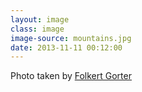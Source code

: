 ```yaml
---
layout: image
class: image
image-source: mountains.jpg
date: 2013-11-11 00:12:00
---
```


Photo taken by [Folkert Gorter](http://superfamous.com/)